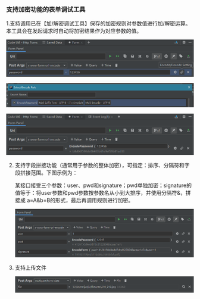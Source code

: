 ### 支持加密功能的表单调试工具

1.支持调用已在【加/解密调试工具】保存的加密规则对参数值进行加/解密运算。本工具会在发起请求时自动将加密结果作为对应参数的值。

![image-20230719161452728](https://raw.githubusercontent.com/ZhouJunjun/CodeUtilDoc/main/image/image-20230719161452728.png)

![image-20230719161522128](https://raw.githubusercontent.com/ZhouJunjun/CodeUtilDoc/main/image/image-20230719161522128.png)

![image-20230719161559354](https://raw.githubusercontent.com/ZhouJunjun/CodeUtilDoc/main/image/image-20230719161559354.png)

2.   支持字段拼接功能（通常用于参数的整体加密），可指定：排序、分隔符和字段拼接范围。下图示例为：

     某接口接受三个参数：user、pwd和signature；pwd单独加密；signature的值等于：将user参数和pwd参数按参数名从小到大排序，并使用分隔符&，拼接成 a=A&b=B的形式，最后再调用规则进行加密。

     ![image-20230719162659281](https://raw.githubusercontent.com/ZhouJunjun/CodeUtilDoc/main/image/image-20230719162659281.png)

3.   支持上传文件

     ![image-20230719163259083](https://raw.githubusercontent.com/ZhouJunjun/CodeUtilDoc/main/image/image-20230719163259083.png)